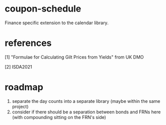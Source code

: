 # coupon-schedule
Finance specific extension to the calendar library.

# references
[1] "Formulae for Calculating Gilt Prices from Yields" from UK DMO

[2] ISDA2021

# roadmap
1) separate the day counts into a separate library (maybe within the same project)
2) consider if there should be a separation between bonds and FRNs here (with compounding sitting on the FRN's side)
